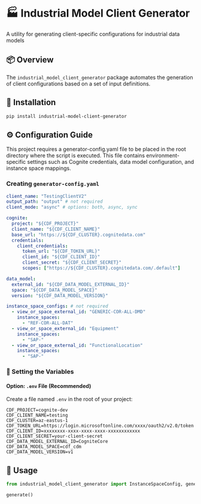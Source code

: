 # 🏭 Industrial Model Client Generator

A utility for generating client-specific configurations for industrial data models

## 📦 Overview

The `industrial_model_client_generator` package automates the generation of client configurations based on a set of input definitions.

## 🚀 Installation

```bash
pip install industrial-model-client-generator
```

## ⚙️ Configuration Guide

This project requires a generator-config.yaml file to be placed in the root directory where the script is executed. This file contains environment-specific settings such as Cognite credentials, data model configuration, and instance space mappings.

### Creating `generator-config.yaml`

```yaml
client_name: "TestingClientV2"
output_path: "output" # not required
client_mode: "async" # options: both, async, sync

cognite:
  project: "${CDF_PROJECT}"
  client_name: "${CDF_CLIENT_NAME}"
  base_url: "https://${CDF_CLUSTER}.cognitedata.com"
  credentials:
    client_credentials:
      token_url: "${CDF_TOKEN_URL}"
      client_id: "${CDF_CLIENT_ID}"
      client_secret: "${CDF_CLIENT_SECRET}"
      scopes: ["https://${CDF_CLUSTER}.cognitedata.com/.default"]

data_model:
  external_id: "${CDF_DATA_MODEL_EXTERNAL_ID}"
  space: "${CDF_DATA_MODEL_SPACE}"
  version: "${CDF_DATA_MODEL_VERSION}"

instance_space_configs: # not required
  - view_or_space_external_id: "GENERIC-COR-ALL-DMD"
    instance_spaces:
      - "REF-COR-ALL-DAT"
  - view_or_space_external_id: "Equipment"
    instance_spaces:
      - "SAP-"
  - view_or_space_external_id: "FunctionalLocation"
    instance_spaces:
      - "SAP-"
```

### 🔐 Setting the Variables

#### Option: `.env` File (Recommended)

Create a file named `.env` in the root of your project:

```env
CDF_PROJECT=cognite-dev
CDF_CLIENT_NAME=testing
CDF_CLUSTER=az-eastus-1
CDF_TOKEN_URL=https://login.microsoftonline.com/xxxx/oauth2/v2.0/token
CDF_CLIENT_ID=xxxxxxxx-xxxx-xxxx-xxxx-xxxxxxxxxxxx
CDF_CLIENT_SECRET=your-client-secret
CDF_DATA_MODEL_EXTERNAL_ID=CogniteCore
CDF_DATA_MODEL_SPACE=cdf_cdm
CDF_DATA_MODEL_VERSION=v1

```

## 🚀 Usage

```python
from industrial_model_client_generator import InstanceSpaceConfig, generate

generate()

```
